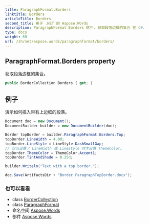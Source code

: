 ```yaml
---
title: ParagraphFormat.Borders
linktitle: Borders
articleTitle: Borders
second_title: 用于 .NET 的 Aspose.Words
description: ParagraphFormat Borders 财产. 获取段落边框的集合 在 C#.
type: docs
weight: 60
url: /zh/net/aspose.words/paragraphformat/borders/
---
```

## ParagraphFormat.Borders property

获取段落边框的集合。

```csharp
public BorderCollection Borders { get; }
```

## 例子

演示如何插入带有上边框的段落。

```csharp
Document doc = new Document();
DocumentBuilder builder = new DocumentBuilder(doc);

Border topBorder = builder.ParagraphFormat.Borders.Top;
topBorder.LineWidth = 4.0d;
topBorder.LineStyle = LineStyle.DashSmallGap;
// 仅当设置了 LineWidth 或 LineStyle 时才设置 ThemeColor。
topBorder.ThemeColor = ThemeColor.Accent1;
topBorder.TintAndShade = 0.25d;

builder.Writeln("Text with a top border.");

doc.Save(ArtifactsDir + "Border.ParagraphTopBorder.docx");
```

### 也可以看看

* class [BorderCollection](../../bordercollection/)
* class [ParagraphFormat](../)
* 命名空间 [Aspose.Words](../../../aspose.words/)
* 部件 [Aspose.Words](../../../)

